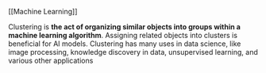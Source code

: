 [[Machine Learning]]

Clustering is **the act of organizing similar objects into groups within a machine learning algorithm**. Assigning related objects into clusters is beneficial for AI models. Clustering has many uses in data science, like image processing, knowledge discovery in data, unsupervised learning, and various other applications
